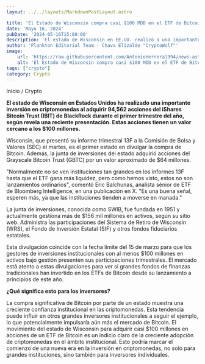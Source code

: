 ```yaml
---
layout: ../../layouts/MarkdownPostLayout.astro

title: 'El Estado de Wisconsin compra casi $100 MDD en el ETF de Bitcoin de BlackRock'
date: 'Mayo 16, 2024'
pubDate: '2024-05-16T15:00:00'
description: 'El estado de Wisconsin en EE.UU. realizó a una importante inversión en criptomonedas al adquirir 94,562 acciones del iShares Bitcoin Trust IBIT de BlackRock.'
author: 'Plankton Editorial Team - Chava Elizalde "CryptoWolf"'
image:
    url: 'https://raw.githubusercontent.com/AntonioHerrera1994/news-astro/master/src/assets/crypto/crypto150.webp'
    alt: 'El Estado de Wisconsin compra casi $100 MDD en el ETF de Bitcoin de BlackRock'
tags: ["crypto"]
category: Crypto
---
```


<span><a href="/" style="text-decoration:none;color:#0F1416">Inicio</a> / <a href="/crypto" style="text-decoration:none;color:#0F1416">Crypto</a></span>

<p style="font-weight: bold;">El estado de Wisconsin en Estados Unidos ha realizado una importante inversión en criptomonedas al adquirir 94,562 acciones del iShares Bitcoin Trust (IBIT) de BlackRock durante el primer trimestre del año, según revela una reciente presentación. Estas acciones tienen un valor cercano a los $100 millones.</p>

Wisconsin, que presentó su informe trimestral 13F a la Comisión de Bolsa y Valores (SEC) el martes, es el primer estado en divulgar la compra de Bitcoin. Además, la junta de inversiones del estado adquirió acciones del Grayscale Bitcoin Trust (GBTC) por un valor aproximado de $64 millones.

"Normalmente no se ven instituciones tan grandes en los informes 13F hasta que el ETF gana más liquidez, pero como hemos visto, estos no son lanzamientos ordinarios", comentó Eric Balchunas, analista sénior de ETF de Bloomberg Intelligence, en una publicación en X. "Es una buena señal, esperen más, ya que las instituciones tienden a moverse en manada."

La junta de inversiones, conocida como SWIB, fue fundada en 1951 y actualmente gestiona más de $156 mil millones en activos, según su sitio web. Administra las participaciones del Sistema de Retiro de Wisconsin (WRS), el Fondo de Inversión Estatal (SIF) y otros fondos fiduciarios estatales.

Esta divulgación coincide con la fecha límite del 15 de marzo para que los gestores de inversiones institucionales con al menos $100 millones en activos bajo gestión presenten sus participaciones trimestrales. El mercado está atento a estas divulgaciones para ver si grandes fondos de finanzas tradicionales han invertido en los ETFs de Bitcoin desde su lanzamiento a principios de este año.

**¿Qué significa esto para los inversores?**

La compra significativa de Bitcoin por parte de un estado muestra una creciente confianza institucional en las criptomonedas. Esta tendencia puede influir en otros grandes inversores institucionales a seguir el ejemplo, lo que potencialmente impulsaría aún más el mercado de Bitcoin.
El movimiento del estado de Wisconsin para adquirir casi $100 millones en acciones de un ETF de Bitcoin es un indicio claro de la creciente adopción de criptomonedas en el ámbito institucional. Esto podría marcar el comienzo de una nueva era en la inversión en criptomonedas, no solo para grandes instituciones, sino también para inversores individuales.